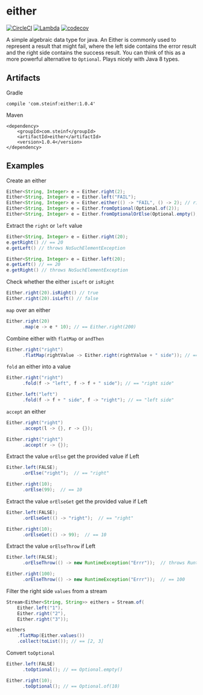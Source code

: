 # either

[![CircleCI](https://circleci.com/gh/steinfletcher/either/tree/master.svg?style=shield)](https://circleci.com/gh/steinfletcher/either/tree/master)
[![Lambda](https://img.shields.io/maven-central/v/com.steinf/either.svg)](http://search.maven.org/#search%7Cga%7C1%7Ccom.steinf.either)
[![codecov](https://codecov.io/gh/steinfletcher/either/branch/master/graph/badge.svg)](https://codecov.io/gh/steinfletcher/either)

A simple algebraic data type for java. An Either is commonly used to represent a result that might fail,
where the left side contains the error result and the right side contains the success result. You can think
of this as a more powerful alternative to `Optional`. Plays nicely with Java 8 types.

## Artifacts

Gradle

    compile 'com.steinf:either:1.0.4'

Maven

    <dependency>
        <groupId>com.steinf</groupId>
        <artifactId>either</artifactId>
        <version>1.0.4</version>
    </dependency>

## Examples

Create an either
```Java
Either<String, Integer> e = Either.right(2);
Either<String, Integer> e = Either.left("FAIL");
Either<String, Integer> e = Either.either(() -> "FAIL", () -> 2); // right biased
Either<String, Integer> e = Either.fromOptional(Optional.of(2));
Either<String, Integer> e = Either.fromOptionalOrElse(Optional.empty(), () -> "FAIL");
```

Extract the `right` or `left` value
```Java
Either<String, Integer> e = Either.right(20);
e.getRight() // == 20
e.getLeft() // throws NoSuchElementException

Either<String, Integer> e = Either.left(20);
e.getLeft() // == 20
e.getRight() // throws NoSuchElementException
```

Check whether the either `isLeft` or `isRight`
```Java
Either.right(20).isRight() // true
Either.right(20).isLeft() // false
```

`map` over an either
```Java
Either.right(20)
      .map(e -> e * 10); // == Either.right(200)
```

Combine either with `flatMap` or `andThen`
```Java
Either.right("right")
      .flatMap(rightValue -> Either.right(rightValue + " side")); // == EIther.right("right side")
```

`fold` an either into a value
```Java
Either.right("right")
      .fold(f -> "left", f -> f + " side"); // == "right side"

Either.left("left")
      .fold(f -> f + " side", f -> "right"); // == "left side"
```

`accept` an either
```Java
Either.right("right")
      .accept(l -> {}, r -> {});

Either.right("right")
      .accept(r -> {});
```

Extract the value `orElse` get the provided value if Left
```Java
Either.left(FALSE);
      .orElse("right");  // == "right"

Either.right(10);
      .orElse(99);  // == 10
```

Extract the value `orElseGet` get the provided value if Left
```Java
Either.left(FALSE);
      .orElseGet(() -> "right");  // == "right"

Either.right(10);
      .orElseGet(() -> 99);  // == 10
```

Extract the value `orElseThrow` if Left
```Java
Either.left(FALSE);
      .orElseThrow(() -> new RuntimeException("Errr"));  // throws RuntimeException

Either.right(100);
      .orElseThrow(() -> new RuntimeException("Errr"));  // == 100
```

Filter the right side `values` from a stream
```Java
Stream<Either<String, String>> eithers = Stream.of(
    Either.left("1"),
    Either.right("2"),
    Either.right("3"));

eithers
    .flatMap(Either.values())
    .collect(toList()); // == [2, 3]
```

Convert `toOptional`
```Java
Either.left(FALSE)
      .toOptional(); // == Optional.empty()

Either.right(10);
      .toOptional(); // == Optional.of(10)
```

